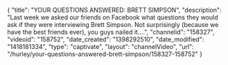{
    "title": "YOUR QUESTIONS ANSWERED: BRETT SIMPSON",
    "description": "Last week we asked our friends on Facebook what questions they would ask if they were interviewing Brett Simpson. Not surprisingly (because we have the best friends ever), you guys nailed it....",
    "channelid": "158327",
    "videoid": "158752",
    "date_created": "1398292510",
    "date_modified": "1418181334",
    "type": "captivate",
    "layout": "channelVideo",
    "url": "\/hurley\/your-questions-answered-brett-simpson\/158327-158752"
}